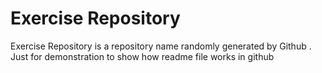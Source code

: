 # Exercise Repository 

Exercise Repository is a repository name randomly generated by Github . Just for demonstration to show how readme file works in github